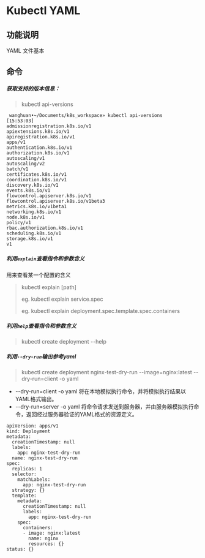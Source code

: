 # Kubectl YAML

## 功能说明

YAML 文件基本

## 命令

##### 获取支持的版本信息：
> kubectl api-versions

``` 
 wanghuan•~/Documents/k8s_workspace» kubectl api-versions                                                                                                                                  [15:53:03]
admissionregistration.k8s.io/v1
apiextensions.k8s.io/v1
apiregistration.k8s.io/v1
apps/v1
authentication.k8s.io/v1
authorization.k8s.io/v1
autoscaling/v1
autoscaling/v2
batch/v1
certificates.k8s.io/v1
coordination.k8s.io/v1
discovery.k8s.io/v1
events.k8s.io/v1
flowcontrol.apiserver.k8s.io/v1
flowcontrol.apiserver.k8s.io/v1beta3
metrics.k8s.io/v1beta1
networking.k8s.io/v1
node.k8s.io/v1
policy/v1
rbac.authorization.k8s.io/v1
scheduling.k8s.io/v1
storage.k8s.io/v1
v1
```

##### 利用`explain`查看指令和参数含义

用来查看某一个配置的含义

> kubectl explain [path]
> 
> eg. kubectl explain service.spec
> 
> eg. kubectl explain deployment.spec.template.spec.containers

##### 利用`help`查看指令和参数含义

>kubectl create deployment --help


##### 利用`--dry-run`输出参考yaml

>kubectl create deployment nginx-test-dry-run --image=nginx:latest --dry-run=client -o yaml

- --dry-run=client -o yaml 将在本地模拟执行命令，并将模拟执行结果以YAML格式输出。
- --dry-run=server -o yaml 将命令请求发送到服务器，并由服务器模拟执行命令，返回经过服务器验证的YAML格式的资源定义。


``` 
apiVersion: apps/v1
kind: Deployment
metadata:
  creationTimestamp: null
  labels:
    app: nginx-test-dry-run
  name: nginx-test-dry-run
spec:
  replicas: 1
  selector:
    matchLabels:
      app: nginx-test-dry-run
  strategy: {}
  template:
    metadata:
      creationTimestamp: null
      labels:
        app: nginx-test-dry-run
    spec:
      containers:
      - image: nginx:latest
        name: nginx
        resources: {}
status: {}
```
